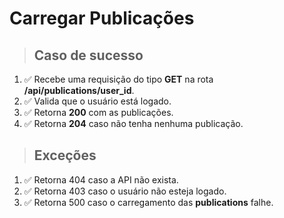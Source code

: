 # Carregar Publicações

> ## Caso de sucesso

1. ✅ Recebe uma requisição do tipo **GET** na rota **/api/publications/user_id**.
2. ✅ Valida que o usuário está logado.
3. ✅ Retorna **200** com as publicações.
4. ✅ Retorna **204** caso não tenha nenhuma publicação.

> ## Exceções

1. ✅ Retorna 404 caso a API não exista.
2. ✅ Retorna 403 caso o usuário não esteja logado.
3. ✅ Retorna 500 caso o carregamento das **publications** falhe.
